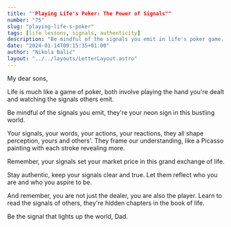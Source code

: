 ```yaml
---
title: ""Playing Life's Poker: The Power of Signals""
number: "75"
slug: "playing-life-s-poker"
tags: [life lessons, signals, authenticity]
description: "Be mindful of the signals you emit in life's poker game. Shape perception with authentic actions and words. Learn to read the signals of others."
date: "2024-01-14T09:15:35+01:00"
author: "Nikola Balić"
layout: "../../layouts/LetterLayout.astro"
---
```

My dear sons,

Life is much like a game of poker, both involve playing the hand you're dealt and watching the signals others emit.

Be mindful of the signals you emit, they're your neon sign in this bustling world.

Your signals, your words, your actions, your reactions, they all shape perception, yours and others'. They frame our understanding, like a Picasso painting with each stroke revealing more.

Remember, your signals set your market price in this grand exchange of life.

Stay authentic, keep your signals clear and true. Let them reflect who you are and who you aspire to be.

And remember, you are not just the dealer, you are also the player. Learn to read the signals of others, they're hidden chapters in the book of life.

Be the signal that lights up the world,
Dad.
